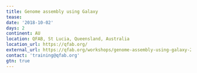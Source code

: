 ```yaml
---
title: Genome assembly using Galaxy 
tease: 
date: '2018-10-02'
days: 2
continent: AU
location: QFAB, St Lucia, Queensland, Australia
location_url: https://qfab.org/
external_url: https://qfab.org/workshops/genome-assembly-using-galaxy-2-3-october-2018
contact: 'training@qfab.org'
gtn: true
---
```


